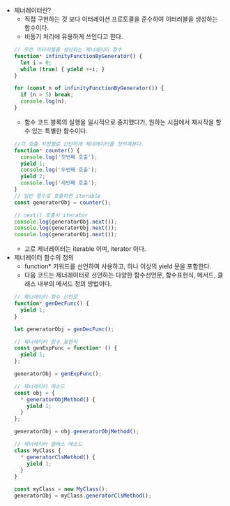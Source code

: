 * 제너레이터란?
    * 직접 구현하는 것 보다 이터레이션 프로토콜을 준수하여 이터러블을 생성하는 함수이다.
    * 비동기 처리에 유용하게 쓰인다고 한다.     
    ```javascript
    // 무한 이터러블을 생성하는 제너레이터 함수
    function* infinityFunctionByGenerator() {
      let i = 0;
      while (true) { yield ++i; }
    }
    
    for (const n of infinityFunctionByGenerator()) {
      if (n > 5) break;
      console.log(n);
    }
    ```
    * 함수 코드 블록의 실행을 일시적으로 중지했다가, 원하는 시점에서 재시작을 할 수 있는 특별한 함수이다.
    ```javascript
    //각 호출 지점별로 간단하게 제네레이터를 정의해본다.
    function* counter() {
      console.log('첫번째 호출');
      yield 1;
      console.log('두번째 호출');
      yield 2;
      console.log('세번째 호출');
    }
    // 일반 함수로 호출하면 iterable 
    const generatorObj = counter();
    
    // next() 호출시 iterator
    console.log(generatorObj.next());
    console.log(generatorObj.next());
    console.log(generatorObj.next());     
    ```
    * 고로 제너레이터는 iterable 이며, iterator 이다.
* 제너레이터 함수의 정의
    * function* 키워드를 선언하여 사용하고, 하나 이상의 yield 문을 포함한다.
    * 다음 코드는 제너레이터로 선언하는 다양한 함수선언문, 함수표현식, 메서드, 클래스 내부의 메서드 정의 방법이다.
    ```javascript
    // 제너레이터 함수 선언문
    function* genDecFunc() {
      yield 1;
    }
    
    let generatorObj = genDecFunc();
    
    // 제너레이터 함수 표현식
    const genExpFunc = function* () {
      yield 1;
    };
    
    generatorObj = genExpFunc();
    
    // 제너레이터 메소드
    const obj = {
      * generatorObjMethod() {
        yield 1;
      }
    };
    
    generatorObj = obj.generatorObjMethod();
    
    // 제너레이터 클래스 메소드
    class MyClass {
      * generatorClsMethod() {
        yield 1;
      }
    }
    
    const myClass = new MyClass();
    generatorObj = myClass.generatorClsMethod();    
    ```        